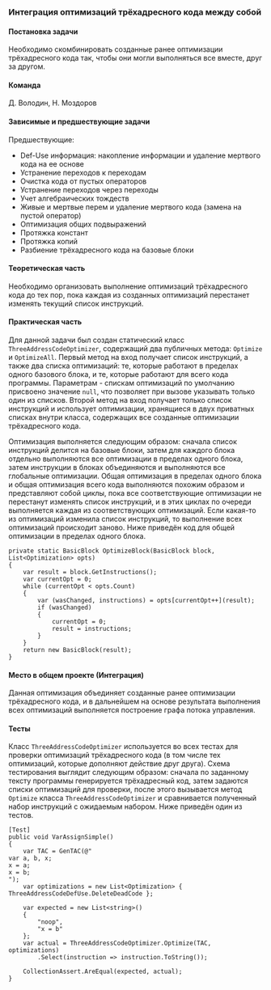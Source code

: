### Интеграция оптимизаций трёхадресного кода между собой
#### Постановка задачи
Необходимо скомбинировать созданные ранее оптимизации трёхадресного кода так, чтобы они могли выполняться все вместе, друг за другом.
#### Команда
Д. Володин, Н. Моздоров
#### Зависимые и предшествующие задачи
Предшествующие: 
- Def-Use информация: накопление информации и удаление мертвого кода на ее основе
- Устранение переходов к переходам
- Очистка кода от пустых операторов
- Устранение переходов через переходы
- Учет алгебраических тождеств
- Живые и мертвые перем и удаление мертвого кода (замена на пустой оператор)
- Оптимизация общих подвыражений
- Протяжка констант
- Протяжка копий
- Разбиение трёхадресного кода на базовые блоки

#### Теоретическая часть
Необходимо организовать выполнение оптимизаций трёхадресного кода до тех пор, пока каждая из созданных оптимизаций перестанет изменять текущий список инструкций.

#### Практическая часть
Для данной задачи был создан статический класс ```ThreeAddressCodeOptimizer```, содержащий два публичных метода: ```Optimize``` и ```OptimizeAll```. Первый метод на вход получает список инструкций, а также два списка оптимизаций: те, которые работают в пределах одного базового блока, и те, которые работают для всего кода программы. Параметрам - спискам оптимизаций по умолчанию присвоено значение ```null```, что позволяет при вызове указывать только один из списков. Второй метод на вход получает только список инструкций и использует оптимизации, хранящиеся в двух приватных списках внутри класса, содержащих все созданные оптимизации трёхадресного кода.

Оптимизация выполняется следующим образом: сначала список инструкций делится на базовые блоки, затем для каждого блока отдельно выполняются все оптимизации в пределах одного блока, затем инструкции в блоках объединяются и выполняются все глобальные оптимизации. Общая оптимизация в пределах одного блока и общая оптимизация всего кода выполняются похожим образом и представляют собой циклы, пока все соответствующие оптимизации не перестанут изменять список инструкций, и в этих циклах по очереди выполняется каждая из соответствующих оптимизаций. Если какая-то из оптимизаций изменила список инструкций, то выполнение всех оптимизаций происходит заново. Ниже приведён код для общей оптимизации в пределах одного блока.
```
private static BasicBlock OptimizeBlock(BasicBlock block, List<Optimization> opts)
{
    var result = block.GetInstructions();
    var currentOpt = 0;
    while (currentOpt < opts.Count)
    {
        var (wasChanged, instructions) = opts[currentOpt++](result);
        if (wasChanged)
        {
            currentOpt = 0;
            result = instructions;
        }
    }
    return new BasicBlock(result);
}
```

#### Место в общем проекте (Интеграция)
Данная оптимизация объединяет созданные ранее оптимизации трёхадресного кода, и в дальнейшем на основе результата выполнения всех оптимизаций выполняется построение графа потока управления.
#### Тесты
Класс ```ThreeAddressCodeOptimizer``` используется во всех тестах для проверки оптимизаций трёхадресного кода (в том числе тех оптимизаций, которые дополняют действие друг друга). Схема тестирования выглядит следующим образом: сначала по заданному тексту программы генерируется трёхадресный код, затем задаются списки оптимизаций для проверки, после этого вызывается метод ```Optimize``` класса ```ThreeAddressCodeOptimizer``` и сравнивается полученный набор инструкций с ожидаемым набором. Ниже приведён один из тестов. 
```
[Test]
public void VarAssignSimple()
{
    var TAC = GenTAC(@"
var a, b, x;
x = a;
x = b;
");
    var optimizations = new List<Optimization> { ThreeAddressCodeDefUse.DeleteDeadCode };

    var expected = new List<string>()
    {
        "noop",
        "x = b"
    };
    var actual = ThreeAddressCodeOptimizer.Optimize(TAC, optimizations)
        .Select(instruction => instruction.ToString());

    CollectionAssert.AreEqual(expected, actual);
}
```

```